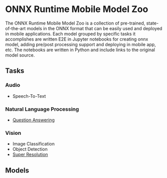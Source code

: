 # ONNX Runtime Mobile Model Zoo

The ONNX Runtime Mobile Model Zoo is a collection of pre-trained, state-of-the-art models in the ONNX format that can be easily used and deployed in mobile applications. Each model grouped by specific tasks it accomplishes are written E2E in Jupyter notebooks for creating onnx model, adding pre/post processing support and deploying in mobile app, etc. The notebooks are written in Python and include links to the original model source.

## Tasks

### Audio
 - Speech-To-Text

### Natural Language Processing
 - [Question Answering](nlp/question_answering)


### Vision
-  Image Classification
-  Object Detection
-  [Super Resolution](vision/super_resolution)

## Models